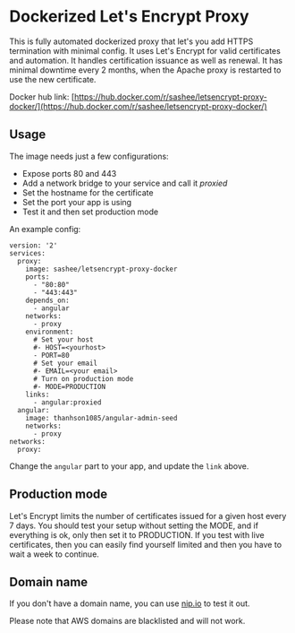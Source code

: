 # Dockerized Let's Encrypt Proxy

This is fully automated dockerized proxy that let's you add HTTPS termination with minimal config.
It uses Let's Encrypt for valid certificates and automation. It handles certification issuance as well as renewal.
It has minimal downtime every 2 months, when the Apache proxy is restarted to use the new certificate.

Docker hub link: [https://hub.docker.com/r/sashee/letsencrypt-proxy-docker/](https://hub.docker.com/r/sashee/letsencrypt-proxy-docker/)

## Usage

The image needs just a few configurations:

* Expose ports 80 and 443
* Add a network bridge to your service and call it _proxied_
* Set the hostname for the certificate
* Set the port your app is using
* Test it and then set production mode

An example config:

```
version: '2'
services:
  proxy:
    image: sashee/letsencrypt-proxy-docker
    ports:
      - "80:80"
      - "443:443"
    depends_on:
      - angular
    networks:
      - proxy
    environment:
      # Set your host
      #- HOST=<yourhost>
      - PORT=80
      # Set your email
      #- EMAIL=<your email>
      # Turn on production mode
      #- MODE=PRODUCTION
    links:
      - angular:proxied
  angular:
    image: thanhson1085/angular-admin-seed
    networks:
      - proxy
networks:
  proxy:
```

Change the `angular` part to your app, and update the `link` above.

## Production mode

Let's Encrypt limits the number of certificates issued for a given host every 7 days.
You should test your setup without setting the MODE, and if everything is ok, only then set it to PRODUCTION.
If you test with live certificates, then you can easily find yourself limited and then you have to wait a week to continue.

## Domain name

If you don't have a domain name, you can use [nip.io](http://nip.io) to test it out.

Please note that AWS domains are blacklisted and will not work.

